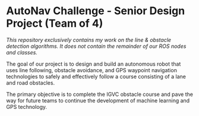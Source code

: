 # AutoNav Challenge - Senior Design Project (Team of 4)

_This repository exclusively contains my work on the line & obstacle detection algorithms. It does not contain the remainder of our ROS nodes and classes._

The goal of our project is to design and build an autonomous robot that uses line following, obstacle avoidance, and GPS waypoint navigation technologies to safely and effectively follow a course consisting of a lane and road obstacles.

The primary objective is to complete the IGVC obstacle course and pave the way for future teams to continue the development of machine learning and GPS technology. 
